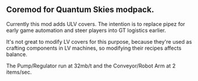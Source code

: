 Coremod for Quantum Skies modpack.
---

Currently this mod adds ULV covers. The intention is to replace pipez for early game automation and steer players into GT logistics earlier. 

It's not great to modify LV covers for this purpose, because they're used as crafting components in LV machines, so modifying their recipes affects balance.

The Pump/Regulator run at 32mb/t and the Conveyor/Robot Arm at 2 items/sec.
